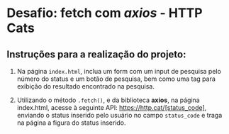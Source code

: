 # Desafio: fetch com *axios* - HTTP Cats

## Instruções para a realização do projeto:

1. Na página `index.html`, inclua um form com um input de pesquisa pelo número do status e um botão de pesquisa, bem como uma tag para exibição do resultado encontrado na pesquisa.

2. Utilizando o método `.fetch()`, e da biblioteca **axios**, na página index.html, acesse à seguinte API: https://http.cat/[status_code], enviando o status inserido pelo usuário no campo `status_code` e traga na página a figura do status inserido.